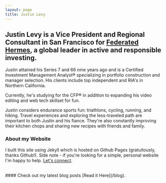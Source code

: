 ```yaml
---
layout: page
title: Justin Levy
---
```


## Justin Levy is a Vice President and Regional Consultant in San Francisco for [Federated Hermes](https://www.federatedhermes.com/), a global leader in active and responsible investing.

Justin attained his Series 7 and 66 nine years ago and is a Certified Investment Management Analyst&#174; specializing in portfolio construction and manager selection. His clients include top independent and RIA's in Northern California.

Currently, he's studying for the CFP&#174; in addition to expanding his video editing and web tech skillset for fun.

Justin considers endurance sports fun: triathlons, cycling, running, and hiking. Travel experiences and exploring the less-traveled path are important to both Justin and his fiance. They're also constantly improving their kitchen chops and sharing new recipes with friends and family.


### About my Website

I built this site using Jekyll which is hosted on Github Pages (gratuitously, thanks Github!). Side note - if you're looking for a simple, personal website I'm happy to help. [Let's connect](/contact).




<br />
#### Check out my latest blog posts [Read it Here](/blog).
